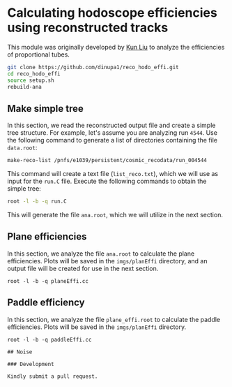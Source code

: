 # Calculating hodoscope efficiencies using reconstructed tracks

This module was originally developed by [Kun Liu](https://github.com/liuk) to analyze the efficiencies of proportional tubes.

```bash
git clone https://github.com/dinupa1/reco_hodo_effi.git
cd reco_hodo_effi
source setup.sh
rebuild-ana
```

## Make simple tree

In this section, we read the reconstructed output file and create a simple tree structure. For example, let's assume you are analyzing run `4544`. Use the following command to generate a list of directories containing the file `data.root`:

```bash
make-reco-list /pnfs/e1039/persistent/cosmic_recodata/run_004544
```

This command will create a text file (`list_reco.txt`), which we will use as input for the `run.C` file. Execute the following commands to obtain the simple tree:

```bash
root -l -b -q run.C
```

This will generate the file `ana.root`, which we will utilize in the next section.

## Plane efficiencies

In this section, we analyze the file `ana.root` to calculate the plane efficiencies. Plots will be saved in the `imgs/planEffi` directory, and an output file will be created for use in the next section.

```
root -l -b -q planeEffi.cc
```

## Paddle efficiency

In this section, we analyze the file `plane_effi.root` to calculate the paddle efficiencies. Plots will be saved in the `imgs/planEffi` directory.

```
root -l -b -q paddleEffi.cc

## Noise

### Development

Kindly submit a pull request.
